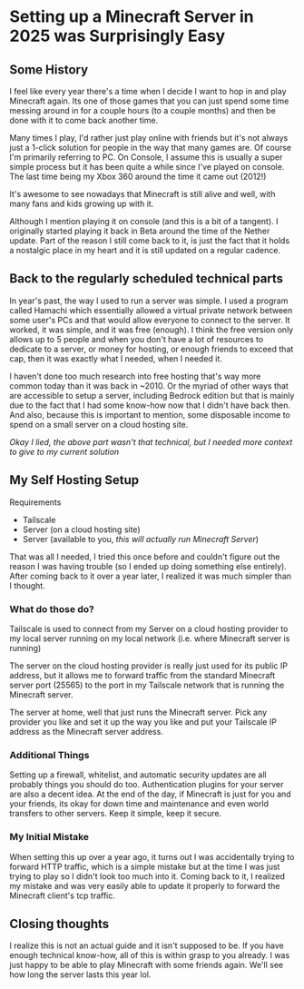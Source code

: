 # Setting up a Minecraft Server in 2025 was Surprisingly Easy

## Some History

I feel like every year there's a time when I decide I want to hop in and play Minecraft again. Its one of those games that you can just spend some time messing around in for a couple hours (to a couple months) and then be done with it to come back another time.

Many times I play, I'd rather just play online with friends but it's not always just a 1-click solution for people in the way that many games are. Of course I'm primarily referring to PC. On Console, I assume this is usually a super simple process but it has been quite a while since I've played on console. The last time being my Xbox 360 around the time it came out (2012!)

It's awesome to see nowadays that Minecraft is still alive and well, with many fans and kids growing up with it.

Although I mention playing it on console (and this is a bit of a tangent). I originally started playing it back in Beta around the time of the Nether update. Part of the reason I still come back to it, is just the fact that it holds a nostalgic place in my heart and it is still updated on a regular cadence.

## Back to the regularly scheduled technical parts

In year's past, the way I used to run a server was simple. I used a program called Hamachi which essentially allowed a virtual private network between some user's PCs and that would allow everyone to connect to the server. It worked, it was simple, and it was free (enough). I think the free version only allows up to 5 people and when you don't have a lot of resources to dedicate to a server, or money for hosting, or enough friends to exceed that cap, then it was exactly what I needed, when I needed it.

I haven't done too much research into free hosting that's way more common today than it was back in ~2010. Or the myriad of other ways that are accessible to setup a server, including Bedrock edition but that is mainly due to the fact that I had some know-how now that I didn't have back then. And also, because this is important to mention, some disposable income to spend on a small server on a cloud hosting site.

_Okay I lied, the above part wasn't that technical, but I needed more context to give to my current solution_

## My Self Hosting Setup

Requirements 

- Tailscale
- Server (on a cloud hosting site)
- Server (available to you, _this will actually run Minecraft Server_)

That was all I needed, I tried this once before and couldn't figure out the reason I was having trouble (so I ended up doing something else entirely).
After coming back to it over a year later, I realized it was much simpler than I thought.

### What do those do?

Tailscale is used to connect from my Server on a cloud hosting provider to my local server running on my local network (i.e. where Minecraft server is running)

The server on the cloud hosting provider is really just used for its public IP address, but it allows me to forward traffic from the standard Minecraft server port (25565) to the port in my Tailscale network that is running the Minecraft server.

The server at home, well that just runs the Minecraft server. Pick any provider you like and set it up the way you like and put your Tailscale IP address as the Minecraft server address.

### Additional Things

Setting up a firewall, whitelist, and automatic security updates are all probably things you should do too. Authentication plugins for your server are also a decent idea. At the end of the day, if Minecraft is just for you and your friends, its okay for down time and maintenance and even world transfers to other servers. Keep it simple, keep it secure.

### My Initial Mistake

When setting this up over a year ago, it turns out I was accidentally trying to forward HTTP traffic, which is a simple mistake but at the time I was just trying to play so I didn't look too much into it. Coming back to it, I realized my mistake and was very easily able to update it properly to forward the Minecraft client's tcp traffic.

## Closing thoughts

I realize this is not an actual guide and it isn't supposed to be. If you have enough technical know-how, all of this is within grasp to you already. I was just happy to be able to play Minecraft with some friends again. We'll see how long the server lasts this year lol.